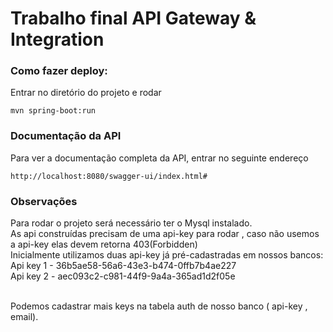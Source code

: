  
 
# Trabalho final API Gateway & Integration

### Como fazer deploy:
Entrar no diretório do projeto e rodar
```
mvn spring-boot:run 
```

### Documentação da API
Para ver a documentação completa da API, entrar no seguinte endereço
```
http://localhost:8080/swagger-ui/index.html#
``` 

### Observações
Para rodar o projeto será necessário ter o Mysql instalado.   <br/>
As api construídas precisam de uma api-key para rodar , caso não usemos a api-key elas devem retorna 403(Forbidden)  <br/>
Inicialmente utilizamos duas api-key já pré-cadastradas em nossos bancos:  <br/>
Api key 1   -  36b5ae58-56a6-43e3-b474-0ffb7b4ae227  <br/>
Api key 2   -  aec093c2-c981-44f9-9a4a-365ad1d2f05e  <br/>  <br/>

Podemos cadastrar mais keys na tabela auth de nosso banco ( api-key , email). 




  
